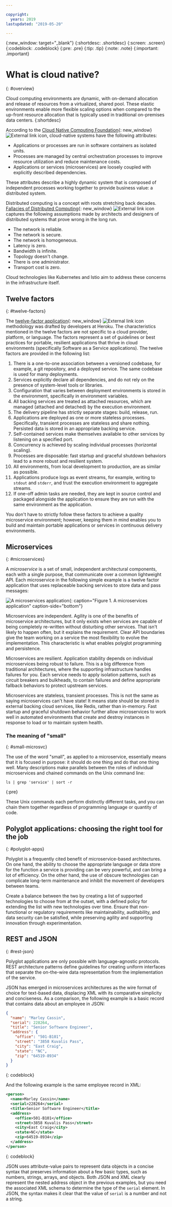 ```yaml
---

copyright:
  years: 2019
lastupdated: "2019-05-20"

---
```


{:new_window: target="_blank"}
{:shortdesc: .shortdesc}
{:screen: .screen}
{:codeblock: .codeblock}
{:pre: .pre}
{:tip: .tip}
{:note: .note}
{:important: .important}

# What is cloud native?
{: #overview}

Cloud computing environments are dynamic, with on-demand allocation and release of resources from a virtualized, shared pool. These elastic environments enable more flexible scaling options when compared to the up-front resource allocation that is typically used in traditional on-premises data centers.
{:shortdesc}

According to the [Cloud Native Computing Foundation](https://github.com/cncf/foundation/blob/master/charter.md){: new_window} ![External link icon](../icons/launch-glyph.svg "External link icon"), cloud-native systems have the following attributes:

- Applications or processes are run in software containers as isolated units.
- Processes are managed by central orchestration processes to improve resource utilization and reduce maintenance costs.
- Applications or services (microservices) are loosely coupled with explicitly described dependencies.

These attributes describe a highly dynamic system that is composed of independent processes working together to provide business value: a distributed system.

Distributed computing is a concept with roots stretching back decades. [Fallacies of Distributed Computing](https://www.simpleorientedarchitecture.com/8-fallacies-of-distributed-systems/){: new_window} ![External link icon](../icons/launch-glyph.svg "External link icon") captures the following assumptions made by architects and designers of distributed systems that prove wrong in the long run. 

* The network is reliable.
* The network is secure.
* The network is homogeneous.
* Latency is zero.
* Bandwidth is infinite.
* Topology doesn't change.
* There is one administrator.
* Transport cost is zero.

Cloud technologies like Kubernetes and Istio aim to address these concerns in the infrastructure itself.

## Twelve factors
{: #twelve-factors}

The [twelve-factor application](https://12factor.net){: new_window} ![External link icon](../icons/launch-glyph.svg "External link icon") methodology was drafted by developers at Heroku. The characteristics mentioned in the twelve factors are not specific to a cloud provider, platform, or language. The factors represent a set of guidelines or best practices for portable, resilient applications that thrive in cloud environments (specifically Software as a Service applications). The twelve factors are provided in the following list:

1. There is a one-to-one association between a versioned codebase, for example, a git repository, and a deployed service. The same codebase is used for many deployments.
2. Services explicitly declare all dependencies, and do not rely on the presence of system-level tools or libraries.
3. Configuration that varies between deployment environments is stored in the environment, specifically in environment variables.
4. All backing services are treated as attached resources, which are managed (attached and detached) by the execution environment.
5. The delivery pipeline has strictly separate stages: build, release, run.
6. Applications are deployed as one or more stateless processes. Specifically, transient processes are stateless and share nothing. Persisted data is stored in an appropriate backing service.
7. Self-contained services make themselves available to other services by listening on a specified port.
8. Concurrency is achieved by scaling individual processes (horizontal scaling).
9. Processes are disposable: fast startup and graceful shutdown behaviors lead to a more robust and resilient system.
10. All environments, from local development to production, are as similar as possible.
11. Applications produce logs as event streams, for example, writing to `stdout` and `stderr`, and trust the execution environment to aggregate streams.
12. If one-off admin tasks are needed, they are kept in source control and packaged alongside the application to ensure they are run with the same environment as the application.

You don't have to strictly follow these factors to achieve a quality microservice environment; however, keeping them in mind enables you to build and maintain portable applications or services in continuous delivery environments.

## Microservices
{: #microservices}

A *microservice* is a set of small, independent architectural components, each with a single purpose, that communicate over a common lightweight API. Each microservice in the following simple example is a twelve factor application that uses replaceable backing services to store data and pass messages:

![A microservices application](images/microservice.png "A microservices application"){: caption="Figure 1. A microservices application" caption-side="bottom"}

Microservices are independent. Agility is one of the benefits of microservice architectures, but it only exists when services are capable of being completely re-written without disturbing other services. That isn't likely to happen often, but it explains the requirement. Clear API boundaries give the team working on a service the most flexibility to evolve the implementation. This characteristic is what enables polyglot programming and persistence.

Microservices are resilient. Application stability depends on individual microservices being robust to failure. This is a big difference from traditional architectures, where the supporting infrastructure handles failures for you. Each service needs to apply isolation patterns, such as circuit breakers and bulkheads, to contain failures and define appropriate fallback behaviors to protect upstream services.

Microservices are stateless, transient processes. This is not the same as saying microservices can't have state! It means state should be stored in external backing cloud services, like Redis, rather than in-memory. Fast startup and graceful shutdown behavior further allow microservices to work well in automated environments that create and destroy instances in response to load or to maintain system health.

### The meaning of "small"
{: #small-microsvc}

The use of the word "small", as applied to a microservice, essentially means that it is focused in purpose: it should do one thing and do that one thing well. Many descriptions make parallels between the roles of individual microservices and chained commands on the Unix command line:

```
ls | grep 'service' | sort -r
```
{:pre}

These Unix commands each perform distinctly different tasks, and you can chain them together regardless of programming language or quantity of code.

## Polyglot applications: choosing the right tool for the job
{: #polyglot-apps}

Polyglot is a frequently cited benefit of microservice-based architectures. On one hand, the ability to choose the appropriate language or data store for the function a service is providing can be very powerful, and can bring a lot of efficiency. On the other hand, the use of obscure technologies can complicate long-term maintenance and inhibit the movement of developers between teams. 

Create a balance between the two by creating a list of supported technologies to choose from at the outset, with a defined policy for extending the list with new technologies over time. Ensure that non-functional or regulatory requirements like maintainability, auditability, and data security can be satisfied, while preserving agility and supporting innovation through experimentation.

## REST and JSON
{: #rest-json}

Polyglot applications are only possible with language-agnostic protocols. REST architecture patterns define guidelines for creating uniform interfaces that separate the on-the-wire data representation from the implementation of the service.

JSON has emerged in microservices architectures as the wire format of choice for text-based data, displacing XML with its comparative simplicity and conciseness. As a comparison, the following example is a basic record that contains data about an employee in JSON:

```json
{
  "name": "Marley Cassin",
  "serial": 228264,
  "title": "Senior Software Engineer",
  "address": {
    "office": "501-B101",
    "street": "3858 Kuvalis Pass",
    "city": "East Craig",
    "state": "NC",
    "zip": "64519-8934"
  }
}
```
{: codeblock}

And the following example is the same employee record in XML:

```xml
<person>
  <name>Marley Cassin</name>
  <serial>228264</serial>
  <title>Senior Software Engineer</title>
  <address>
    <office>501-B101</office>
    <street>3858 Kuvalis Pass</street>
    <city>East Craig</city>
    <state>NC</state>
    <zip>64519-8934</zip>
  </address>
</person>
```
{: codeblock}

JSON uses attribute-value pairs to represent data objects in a concise syntax that preserves information about a few basic types, such as numbers, strings, arrays, and objects. Both JSON and XML clearly represent the nested address object in the previous examples, but you need the associated XML schema to determine  the type of the `serial` element. In JSON, the syntax makes it clear that the value of `serial` is a number and not a string.
